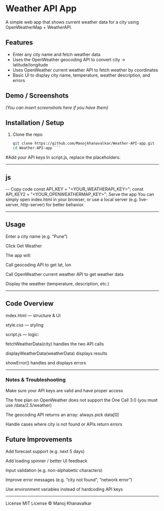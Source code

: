 # Weather API App

A simple web app that shows current weather data for a city using OpenWeatherMap + WeatherAPI.

## Features

- Enter any city name and fetch weather data  
- Uses the OpenWeather geocoding API to convert city → latitude/longitude  
- Uses OpenWeather current weather API to fetch weather by coordinates  
- Basic UI to display city name, temperature, weather description, and errors  

## Demo / Screenshots

*(You can insert screenshots here if you have them)*

## Installation / Setup

1. Clone the repo  
   ```bash
   git clone https://github.com/Manojkhanavalkar/Weather-API-app.git
   cd Weather-API-app ```
   
#Add your API keys
In script.js, replace the placeholders:

---

## js
--
Copy code
const API_KEY = "<YOUR_WEATHERAPI_KEY>";
const API_KEY2 = "<YOUR_OPENWEATHERMAP_KEY>";
Serve the app
You can simply open index.html in your browser, or use a local server (e.g. live-server, http-server) for better behavior.

---

## Usage
Enter a city name (e.g. “Pune”)

Click Get Weather

The app will:

Call geocoding API to get lat, lon

Call OpenWeather current weather API to get weather data

Display the weather (temperature, description, etc.)

---

## Code Overview
index.html — structure & UI

style.css — styling

script.js — logic:

fetchWeatherData(city) handles the two API calls

displayWeatherData(weatherData) displays results

showError() handles and displays errors

---

### Notes & Troubleshooting
Make sure your API keys are valid and have proper access

The free plan on OpenWeather does not support the One Call 3.0 (you must use /data/2.5/weather)

The geocoding API returns an array: always pick data[0]

Handle cases where city is not found or APIs return errors

## Future Improvements
Add forecast support (e.g. next 5 days)

Add loading spinner / better UI feedback

Input validation (e.g. non-alphabetic characters)

Improve error messages (e.g. “city not found”, “network error”)

Use environment variables instead of hardcoding API keys

---
License
MIT License © Manoj Khanavalkar
